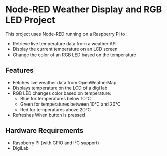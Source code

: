 # Node-RED Weather Display and RGB LED Project

This project uses Node-RED running on a Raspberry Pi to:

- Retrieve live temperature data from a weather API
- Display the current temperature on an LCD screen
- Change the color of an RGB LED based on the temperature

## Features

- Fetches live weather data from OpenWeatherMap
- Displays temperature on the LCD of a digi lab
- RGB LED changes color based on temperature:
  - Blue for temperatures below 10°C
  - Green for temperatures between 10°C and 20°C
  - Red for temperatures above 20°C
- Refreshes When button is pressed

## Hardware Requirements

- Raspberry Pi (with GPIO and I²C support)
- DigiLab

